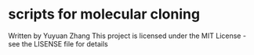 # scripts for molecular cloning
Written by Yuyuan Zhang
This project is licensed under the MIT License - see the LISENSE file for details
